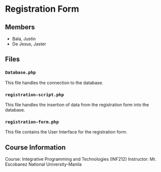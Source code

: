 # Registration Form

## Members

- Bala, Justin
- De Jesus, Jaster

## Files

### `Database.php`

This file handles the connection to the database.

### `registration-script.php`

This file handles the insertion of data from the registration form into the database.

### `registration-form.php`

This file contains the User Interface for the registration form.

## Course Information
Course: Integrative Programming and Technologies (INF212)
Instructor: Mr. Escobanez
National University-Manila
